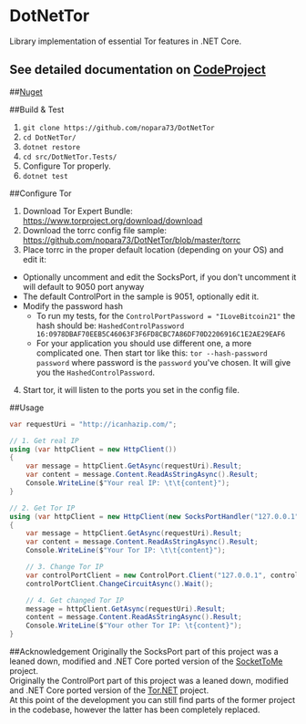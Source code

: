 # DotNetTor
Library implementation of essential Tor features in .NET Core.

## See detailed documentation on [CodeProject](https://www.codeproject.com/script/Articles/ArticleVersion.aspx?waid=225577&aid=1161078)
  
##[Nuget](https://www.nuget.org/packages/DotNetTor)

##Build & Test

1. `git clone https://github.com/nopara73/DotNetTor`
2. `cd DotNetTor/`
3. `dotnet restore`
4. `cd src/DotNetTor.Tests/`
5. Configure Tor properly.
6. `dotnet test`

##Configure Tor
1. Download Tor Expert Bundle: https://www.torproject.org/download/download
2. Download the torrc config file sample: https://github.com/nopara73/DotNetTor/blob/master/torrc
3. Place torrc in the proper default location (depending on your OS) and edit it:
  - Optionally uncomment and edit the SocksPort, if you don't uncomment it will default to 9050 port anyway
  - The default ControlPort in the sample is 9051, optionally edit it.
  - Modify the password hash
    - To run my tests, for the `ControlPortPassword = "ILoveBitcoin21"` the hash should be: `HashedControlPassword 16:0978DBAF70EEB5C46063F3F6FD8CBC7A86DF70D2206916C1E2AE29EAF6`
    - For your application you should use different one, a more complicated one. Then start tor like this: `tor --hash-password password`
      where password is the `password` you've chosen. It will give you the `HashedControlPassword`.
4. Start tor, it will listen to the ports you set in the config file.

##Usage

```cs
var requestUri = "http://icanhazip.com/";

// 1. Get real IP
using (var httpClient = new HttpClient())
{
	var message = httpClient.GetAsync(requestUri).Result;
	var content = message.Content.ReadAsStringAsync().Result;
	Console.WriteLine($"Your real IP: \t\t{content}");
}

// 2. Get Tor IP
using (var httpClient = new HttpClient(new SocksPortHandler("127.0.0.1", socksPort: 9050)))
{
	var message = httpClient.GetAsync(requestUri).Result;
	var content = message.Content.ReadAsStringAsync().Result;
	Console.WriteLine($"Your Tor IP: \t\t{content}");

	// 3. Change Tor IP
	var controlPortClient = new ControlPort.Client("127.0.0.1", controlPort: 9051, password: "ILoveBitcoin21");
	controlPortClient.ChangeCircuitAsync().Wait();

	// 4. Get changed Tor IP
	message = httpClient.GetAsync(requestUri).Result;
	content = message.Content.ReadAsStringAsync().Result;
	Console.WriteLine($"Your other Tor IP: \t{content}");
}
```

##Acknowledgement
Originally the SocksPort part of this project was a leaned down, modified and .NET Core ported version of the [SocketToMe](https://github.com/joelverhagen/SocketToMe) project.  
Originally the ControlPort part of this project was a leaned down, modified and .NET Core ported version of the [Tor.NET](https://github.com/sharpbrowser/Tor.NET) project.  
At this point of the development you can still find parts of the former project in the codebase, however the latter has been completely replaced.  
